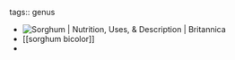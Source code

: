 tags:: genus

- ![Sorghum | Nutrition, Uses, & Description | Britannica](https://cdn.britannica.com/21/136021-050-FA97E7C7/Sorghum.jpg)
- [[sorghum bicolor]]
-